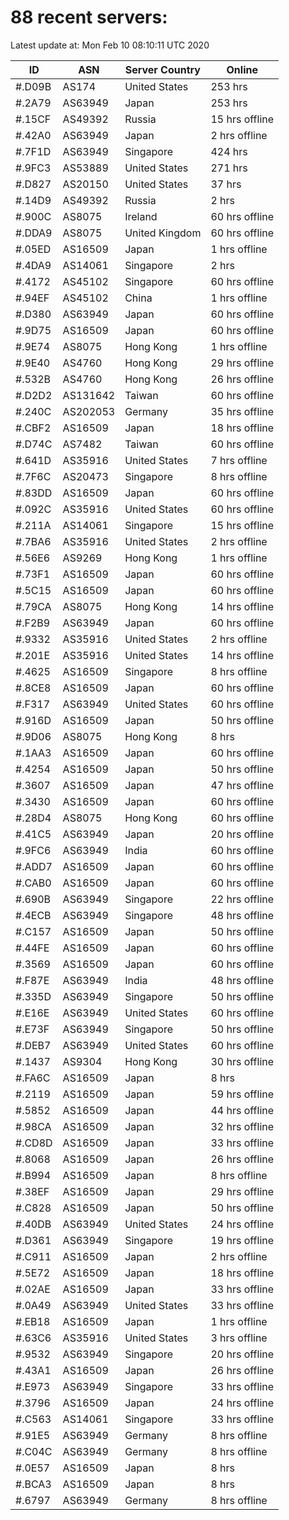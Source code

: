 # 88 recent servers:

Latest update at: Mon Feb 10 08:10:11 UTC 2020

| ID | ASN | Server Country | Online |
| -- | --- | -------------- | ------ |
| #.D09B | AS174 | United States | 253 hrs |
| #.2A79 | AS63949 | Japan | 253 hrs |
| #.15CF | AS49392 | Russia | 15 hrs offline |
| #.42A0 | AS63949 | Japan | 2 hrs offline |
| #.7F1D | AS63949 | Singapore | 424 hrs |
| #.9FC3 | AS53889 | United States | 271 hrs |
| #.D827 | AS20150 | United States | 37 hrs |
| #.14D9 | AS49392 | Russia | 2 hrs |
| #.900C | AS8075 | Ireland | 60 hrs offline |
| #.DDA9 | AS8075 | United Kingdom | 60 hrs offline |
| #.05ED | AS16509 | Japan | 1 hrs offline |
| #.4DA9 | AS14061 | Singapore | 2 hrs |
| #.4172 | AS45102 | Singapore | 60 hrs offline |
| #.94EF | AS45102 | China | 1 hrs offline |
| #.D380 | AS63949 | Japan | 60 hrs offline |
| #.9D75 | AS16509 | Japan | 60 hrs offline |
| #.9E74 | AS8075 | Hong Kong | 1 hrs offline |
| #.9E40 | AS4760 | Hong Kong | 29 hrs offline |
| #.532B | AS4760 | Hong Kong | 26 hrs offline |
| #.D2D2 | AS131642 | Taiwan | 60 hrs offline |
| #.240C | AS202053 | Germany | 35 hrs offline |
| #.CBF2 | AS16509 | Japan | 18 hrs offline |
| #.D74C | AS7482 | Taiwan | 60 hrs offline |
| #.641D | AS35916 | United States | 7 hrs offline |
| #.7F6C | AS20473 | Singapore | 8 hrs offline |
| #.83DD | AS16509 | Japan | 60 hrs offline |
| #.092C | AS35916 | United States | 60 hrs offline |
| #.211A | AS14061 | Singapore | 15 hrs offline |
| #.7BA6 | AS35916 | United States | 2 hrs offline |
| #.56E6 | AS9269 | Hong Kong | 1 hrs offline |
| #.73F1 | AS16509 | Japan | 60 hrs offline |
| #.5C15 | AS16509 | Japan | 60 hrs offline |
| #.79CA | AS8075 | Hong Kong | 14 hrs offline |
| #.F2B9 | AS63949 | Japan | 60 hrs offline |
| #.9332 | AS35916 | United States | 2 hrs offline |
| #.201E | AS35916 | United States | 14 hrs offline |
| #.4625 | AS16509 | Singapore | 8 hrs offline |
| #.8CE8 | AS16509 | Japan | 60 hrs offline |
| #.F317 | AS63949 | United States | 60 hrs offline |
| #.916D | AS16509 | Japan | 50 hrs offline |
| #.9D06 | AS8075 | Hong Kong | 8 hrs |
| #.1AA3 | AS16509 | Japan | 60 hrs offline |
| #.4254 | AS16509 | Japan | 50 hrs offline |
| #.3607 | AS16509 | Japan | 47 hrs offline |
| #.3430 | AS16509 | Japan | 60 hrs offline |
| #.28D4 | AS8075 | Hong Kong | 60 hrs offline |
| #.41C5 | AS63949 | Japan | 20 hrs offline |
| #.9FC6 | AS63949 | India | 60 hrs offline |
| #.ADD7 | AS16509 | Japan | 60 hrs offline |
| #.CAB0 | AS16509 | Japan | 60 hrs offline |
| #.690B | AS63949 | Singapore | 22 hrs offline |
| #.4ECB | AS63949 | Singapore | 48 hrs offline |
| #.C157 | AS16509 | Japan | 50 hrs offline |
| #.44FE | AS16509 | Japan | 60 hrs offline |
| #.3569 | AS16509 | Japan | 60 hrs offline |
| #.F87E | AS63949 | India | 48 hrs offline |
| #.335D | AS63949 | Singapore | 50 hrs offline |
| #.E16E | AS63949 | United States | 60 hrs offline |
| #.E73F | AS63949 | Singapore | 50 hrs offline |
| #.DEB7 | AS63949 | United States | 60 hrs offline |
| #.1437 | AS9304 | Hong Kong | 30 hrs offline |
| #.FA6C | AS16509 | Japan | 8 hrs |
| #.2119 | AS16509 | Japan | 59 hrs offline |
| #.5852 | AS16509 | Japan | 44 hrs offline |
| #.98CA | AS16509 | Japan | 32 hrs offline |
| #.CD8D | AS16509 | Japan | 33 hrs offline |
| #.8068 | AS16509 | Japan | 26 hrs offline |
| #.B994 | AS16509 | Japan | 8 hrs offline |
| #.38EF | AS16509 | Japan | 29 hrs offline |
| #.C828 | AS16509 | Japan | 50 hrs offline |
| #.40DB | AS63949 | United States | 24 hrs offline |
| #.D361 | AS63949 | Singapore | 19 hrs offline |
| #.C911 | AS16509 | Japan | 2 hrs offline |
| #.5E72 | AS16509 | Japan | 18 hrs offline |
| #.02AE | AS16509 | Japan | 33 hrs offline |
| #.0A49 | AS63949 | United States | 33 hrs offline |
| #.EB18 | AS16509 | Japan | 1 hrs offline |
| #.63C6 | AS35916 | United States | 3 hrs offline |
| #.9532 | AS63949 | Singapore | 20 hrs offline |
| #.43A1 | AS16509 | Japan | 26 hrs offline |
| #.E973 | AS63949 | Singapore | 33 hrs offline |
| #.3796 | AS16509 | Japan | 24 hrs offline |
| #.C563 | AS14061 | Singapore | 33 hrs offline |
| #.91E5 | AS63949 | Germany | 8 hrs offline |
| #.C04C | AS63949 | Germany | 8 hrs offline |
| #.0E57 | AS16509 | Japan | 8 hrs |
| #.BCA3 | AS16509 | Japan | 8 hrs |
| #.6797 | AS63949 | Germany | 8 hrs offline |


